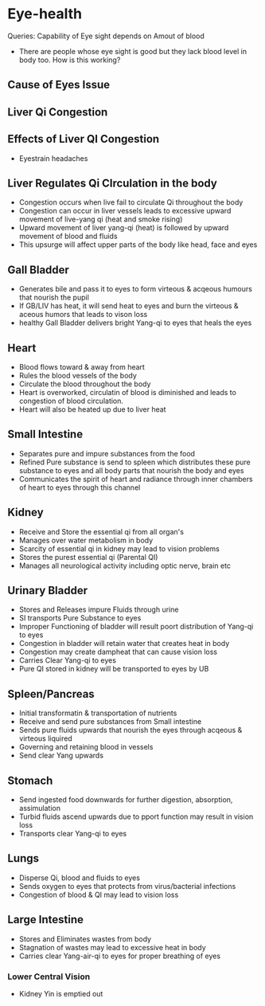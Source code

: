 # Eye-health

Queries:
Capability of Eye sight depends on Amout of blood
- There are people whose eye sight is good but they lack blood level in body too. How is this working?

## Cause of Eyes Issue
## Liver Qi Congestion

## Effects of Liver QI Congestion
- Eyestrain headaches

## Liver Regulates Qi CIrculation in the body
- Congestion occurs when live fail to circulate Qi throughout the body
- Congestion can occur in liver vessels leads to excessive upward movement of live-yang qi (heat and smoke rising)
- Upward movement of liver yang-qi (heat) is followed by upward movement of blood and fluids
- This upsurge will affect upper parts of the body like head, face and eyes

## Gall Bladder
- Generates bile and pass it to eyes to form virteous & acqeous humours that nourish the pupil
- If GB/LIV has heat, it will send heat to eyes and burn the virteous & aceous humors that leads to vison loss
- healthy Gall Bladder delivers bright Yang-qi to eyes that heals the eyes

## Heart
- Blood flows toward & away from heart
- Rules the blood vessels of the body
- Circulate the blood throughout the body
- Heart is overworked, circulatin of blood is diminished and leads to congestion of blood circulation.
- Heart will also be heated up due to liver heat

## Small Intestine
- Separates pure and impure substances from the food
- Refined Pure substance is send to spleen which distributes these pure substance to eyes and all body parts that nourish the body and eyes
- Communicates the spirit of heart and radiance through inner chambers of heart to eyes through this channel

## Kidney
- Receive and Store the essential qi from all organ's
- Manages over water metabolism in body
- Scarcity of essential qi in kidney may lead to vision problems
- Stores the purest essential qi (Parental QI)
- Manages all neurological activity including optic nerve, brain etc

## Urinary Bladder
- Stores and Releases impure Fluids through urine
- SI transports Pure Substance to eyes
- Improper Functioning of bladder will result poort distribution of Yang-qi to eyes
- Congestion in bladder will retain water that creates heat in body
- Congestion may create dampheat that can cause vision loss
- Carries Clear Yang-qi to eyes
- Pure QI stored in kidney will be transported to eyes by UB

## Spleen/Pancreas
- Initial transformatin & transportation of nutrients
- Receive and send pure substances from Small intestine
- Sends pure fluids upwards that nourish the eyes through acqeous & virteous liquired
- Governing and retaining blood in vessels
- Send clear Yang upwards

## Stomach
- Send ingested food downwards for further digestion, absorption, assimulation
- Turbid fluids ascend upwards due to pport function may result in vision loss
- Transports clear Yang-qi to eyes

## Lungs
- Disperse Qi, blood and fluids to eyes
- Sends oxygen to eyes that protects from virus/bacterial infections
- Congestion of blood & QI may lead to vision loss

## Large Intestine
- Stores and Eliminates wastes from body
- Stagnation of wastes may lead to excessive heat in body
- Carries clear Yang-air-qi to eyes for proper breathing of eyes

### Lower Central Vision
- Kidney Yin is emptied out
